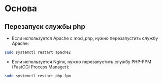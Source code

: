 # Основа

## Перезапуск службы php

* Если используется Apache с mod_php, нужно перезапустить службу Apache:

```bash
sudo systemctl restart apache2
```

* Если используется Nginx, нужно перезапустить службу PHP-FPM (FastCGI Process Manager):

```bash
sudo systemctl restart php-fpm
```